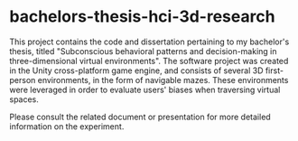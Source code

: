 # bachelors-thesis-hci-3d-research

This project contains the code and dissertation pertaining to my bachelor's thesis, titled "Subconscious behavioral patterns and decision-making in three-dimensional virtual environments". The software project was created in the Unity cross-platform game engine, and consists of several 3D first-person environments, in the form of navigable mazes. These environments were leveraged in order to evaluate users' biases when traversing virtual spaces.

Please consult the related document or presentation for more detailed information on the experiment.

